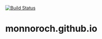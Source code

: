 [![Build Status](https://travis-ci.org/Monnoroch/monnoroch.github.io.svg?branch=dev)](https://travis-ci.org/Monnoroch/monnoroch.github.io)

# monnoroch.github.io
